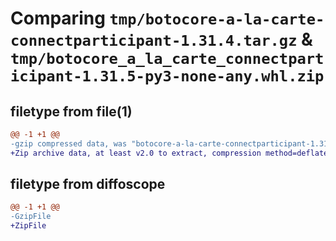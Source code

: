 # Comparing `tmp/botocore-a-la-carte-connectparticipant-1.31.4.tar.gz` & `tmp/botocore_a_la_carte_connectparticipant-1.31.5-py3-none-any.whl.zip`

## filetype from file(1)

```diff
@@ -1 +1 @@
-gzip compressed data, was "botocore-a-la-carte-connectparticipant-1.31.4.tar", last modified: Tue Jul 18 01:55:04 2023, max compression
+Zip archive data, at least v2.0 to extract, compression method=deflate
```

## filetype from diffoscope

```diff
@@ -1 +1 @@
-GzipFile
+ZipFile
```

